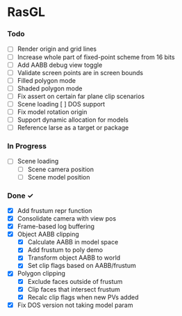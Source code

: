 # RasGL

### Todo

- [ ] Render origin and grid lines
- [ ] Increase whole part of fixed-point scheme from 16 bits
- [ ] Add AABB debug view toggle
- [ ] Validate screen points are in screen bounds
- [ ] Filled polygon mode
- [ ] Shaded polygon mode
- [ ] Fix assert on certain far plane clip scenarios
- [ ] Scene loading
    [ ] DOS support
- [ ] Fix model rotation origin
- [ ] Support dynamic allocation for models
- [ ] Reference larse as a target or package

### In Progress

- [ ] Scene loading
  - [ ] Scene camera position
  - [ ] Scene model position

### Done ✓

- [x] Add frustum repr function
- [x] Consolidate camera with view pos
- [x] Frame-based log buffering
- [x] Object AABB clipping
  - [x] Calculate AABB in model space
  - [x] Add frustum to poly demo
  - [x] Transform object AABB to world
  - [x] Set clip flags based on AABB/frustum
- [x] Polygon clipping
    - [x] Exclude faces outside of frustum
    - [x] Clip faces that intersect frustum
    - [x] Recalc clip flags when new PVs added
- [x] Fix DOS version not taking model param

